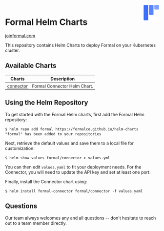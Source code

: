 <a href="https://joinformal.com">
    <img src=".github/formal_logo.svg" alt="Formal logo" title="Formal" align="right" height="50" />
</a>

# Formal Helm Charts

[joinformal.com](https://joinformal.com)

This repository contains Helm Charts to deploy Formal on your Kubernetes cluster.

## Available Charts

| Charts                                            | Description                                                               |
| ------------------------------------------------- | ------------------------------------------------------------------------- |
| [connector](charts/connector)                     | Formal Connector Helm Chart.                                              |

## Using the Helm Repository

To get started with the Formal Helm charts, first add the Formal Helm repository:

```
$ helm repo add formal https://formalco.github.io/helm-charts
"formal" has been added to your repositories
```

Next, retrieve the default values and save them to a local file for
customization:

```
$ helm show values formal/connector > values.yml
```

You can then edit `values.yaml` to fit your deployment needs. For the
Connector, you will need to update the API key and set at least one
port.

Finally, install the Connector chart using:

```
$ helm install formal-connector formal/connector -f values.yaml
```

## Questions

Our team always welcomes any and all questions -- don't hesitate to reach out to a team member directly.
